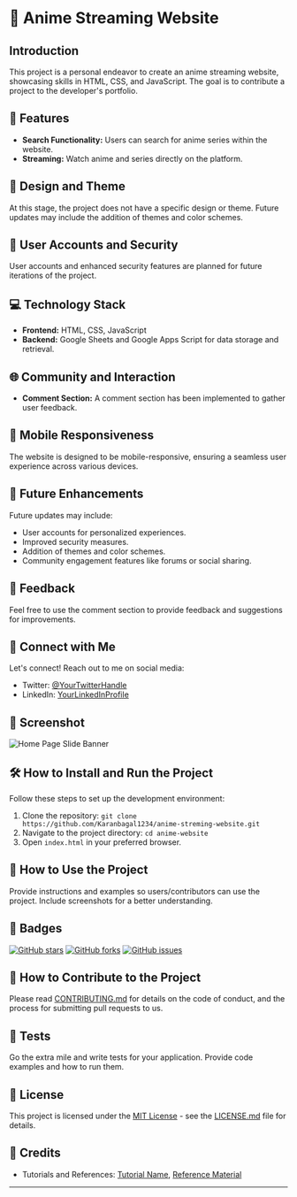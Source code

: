 # 🌟 Anime Streaming Website

## Introduction

This project is a personal endeavor to create an anime streaming website, showcasing skills in HTML, CSS, and JavaScript. The goal is to contribute a project to the developer's portfolio.

## 🚀 Features

- **Search Functionality:** Users can search for anime series within the website.
- **Streaming:** Watch anime and series directly on the platform.

## 🎨 Design and Theme

At this stage, the project does not have a specific design or theme. Future updates may include the addition of themes and color schemes.

## 👥 User Accounts and Security

User accounts and enhanced security features are planned for future iterations of the project.

## 💻 Technology Stack

- **Frontend:** HTML, CSS, JavaScript
- **Backend:** Google Sheets and Google Apps Script for data storage and retrieval.

## 🌐 Community and Interaction

- **Comment Section:** A comment section has been implemented to gather user feedback.

## 📱 Mobile Responsiveness

The website is designed to be mobile-responsive, ensuring a seamless user experience across various devices.

## 🚀 Future Enhancements

Future updates may include:
- User accounts for personalized experiences.
- Improved security measures.
- Addition of themes and color schemes.
- Community engagement features like forums or social sharing.

## 📢 Feedback

Feel free to use the comment section to provide feedback and suggestions for improvements.

## 📣 Connect with Me

Let's connect! Reach out to me on social media:
- Twitter: [@YourTwitterHandle](https://twitter.com/YourTwitterHandle)
- LinkedIn: [YourLinkedInProfile](https://www.linkedin.com/in/YourLinkedInProfile)

## 📸 Screenshot

![Home Page Slide Banner](https://drive.google.com/file/d/1dUdfYYr0OcE5lt5lIL2eKCmYgDxoDsh2/view?usp=sharing)

## 🛠️ How to Install and Run the Project

Follow these steps to set up the development environment:

1. Clone the repository: `git clone https://github.com/Karanbagal1234/anime-streming-website.git`
2. Navigate to the project directory: `cd anime-website`
3. Open `index.html` in your preferred browser.

## 🚦 How to Use the Project

Provide instructions and examples so users/contributors can use the project. Include screenshots for a better understanding.

## 🏅 Badges

[![GitHub stars](https://img.shields.io/github/stars/your-username/your-repo.svg)](https://github.com/your-username/your-repo/stargazers)
[![GitHub forks](https://img.shields.io/github/forks/your-username/your-repo.svg)](https://github.com/your-username/your-repo/network)
[![GitHub issues](https://img.shields.io/github/issues/your-username/your-repo.svg)](https://github.com/your-username/your-repo/issues)

## 🤝 How to Contribute to the Project

Please read [CONTRIBUTING.md](link_to_contributing_file) for details on the code of conduct, and the process for submitting pull requests to us.

## 🧪 Tests

Go the extra mile and write tests for your application. Provide code examples and how to run them.

## 📄 License

This project is licensed under the [MIT License](LICENSE.md) - see the [LICENSE.md](LICENSE.md) file for details.

## 📝 Credits

- Tutorials and References: [Tutorial Name](link_to_tutorial), [Reference Material](link_to_reference)



---
